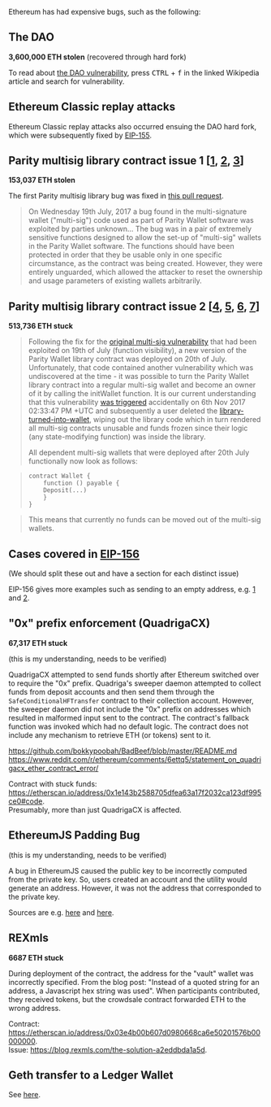 Ethereum has had expensive bugs, such as the following:

## The DAO
**3,600,000 ETH stolen** (recovered through hard fork)

To read about [the DAO vulnerability](https://en.wikipedia.org/wiki/The_DAO_(organization)), press <kbd>CTRL</kbd> + <kbd>f</kbd> in the linked Wikipedia article and search for vulnerability.

## Ethereum Classic replay attacks

Ethereum Classic replay attacks also occurred ensuing the DAO hard fork, which were subsequently fixed by [EIP-155](https://github.com/ethereum/EIPs/blob/master/EIPS/eip-155.md).

## Parity multisig library contract issue 1 [[1](https://paritytech.io/the-multi-sig-hack-a-postmortem/), [2](https://paritytech.io/security-alert/), [3](https://paritytech.io/security-update/)] 
**153,037 ETH stolen**

The first Parity multisig library bug was fixed in [this pull request](https://github.com/paritytech/parity/pull/6103/files). 

> On Wednesday 19th July, 2017 a bug found in the multi-signature wallet ("multi-sig") code used as part of Parity Wallet software was exploited by parties unknown... The bug was in a pair of extremely sensitive functions designed to allow the set-up of "multi-sig" wallets in the Parity Wallet software. The functions should have been protected in order that they be usable only in one specific circumstance, as the contract was being created. However, they were entirely unguarded, which allowed the attacker to reset the ownership and usage parameters of existing wallets arbitrarily.


## Parity multisig library contract issue 2 [[4](https://paritytech.io/security-alert-2/), [5](https://paritytech.io/parity-technologies-multi-sig-wallet-issue-update/), [6](https://paritytech.io/a-postmortem-on-the-parity-multi-sig-library-self-destruct/), [7](https://paritytech.io/on-classes-of-stuck-ether-and-potential-solutions/)]  
**513,736 ETH stuck**

> <p>Following the fix for the <a href="https://paritytech.io/blog/security-alert-high-2.html">original multi-sig vulnerability</a> that had been exploited on 19th of July (function visibility), a new version of the Parity Wallet library contract was deployed on 20th of July. Unfortunately, that code contained another vulnerability which was undiscovered at the time - it was possible to turn the Parity Wallet library contract into a regular multi-sig wallet and become an owner of it by calling the initWallet function. It is our current understanding that this vulnerability <a href="https://github.com/paritytech/parity/issues/6995">was triggered</a> accidentally on 6th Nov 2017 02:33:47 PM +UTC and subsequently a user deleted the <a href="https://etherscan.io/address/0x863df6bfa4469f3ead0be8f9f2aae51c91a907b4">library-turned-into-wallet</a>, wiping out the library code which in turn rendered all multi-sig contracts unusable and funds frozen since their logic (any state-modifying function) was inside the library.</p>
> <p>All dependent multi-sig wallets that were deployed after 20th July functionally now look as follows:</p>

>     contract Wallet {
>         function () payable {
>         Deposit(...)
>         }
>     }

> <p>This means that currently no funds can be moved out of the multi-sig wallets.</p>

## Cases covered in [EIP-156](https://github.com/ethereum/EIPs/issues/156)
(We should split these out and have a section for each distinct issue)

EIP-156 gives more examples such as sending to an empty address, e.g. [1](https://github.com/ethereum/EIPs/issues/156#issuecomment-2766829920) and [2](https://github.com/ethereum/EIPs/issues/156#issuecomment-307015852).

## "0x" prefix enforcement (QuadrigaCX)
**67,317 ETH stuck**

(this is my understanding, needs to be verified) 

QuadrigaCX attempted to send funds shortly after Ethereum switched over to require the "0x" prefix. Quadriga's sweeper daemon attempted to collect funds from deposit accounts and then send them through the `SafeConditionalHFTransfer` contract to their collection account.  However, the sweeper daemon did not include the "0x" prefix on addresses which resulted in malformed input sent to the contract.  The contract's fallback function was invoked which had no default logic.  The contract does not include any mechanism to retrieve ETH (or tokens) sent to it.

https://github.com/bokkypoobah/BadBeef/blob/master/README.md  
https://www.reddit.com/r/ethereum/comments/6ettq5/statement_on_quadrigacx_ether_contract_error/

Contract with stuck funds: https://etherscan.io/address/0x1e143b2588705dfea63a17f2032ca123df995ce0#code.  
Presumably, more than just QuadrigaCX is affected.  

## EthereumJS Padding Bug
(this is my understanding, needs to be verified)

A bug in EthereumJS caused the public key to be incorrectly computed from the private key.  So, users created an account and the utility would generate an address. However, it was not the address that corresponded to the private key.  

Sources are e.g. [here](https://forum.ethereum.org/discussion/3988/bug-in-ethereumjs-util) and [here](https://www.reddit.com/r/ethereum/comments/6chqyk/trying_to_recover_my_121_eth_from_2015_js_bug/).

## REXmls
**6687 ETH stuck**

During deployment of the contract, the address for the "vault" wallet was incorrectly specified.  From the blog post: "Instead of a quoted string for an address, a Javascript hex string was used".  When participants contributed, they received tokens, but the crowdsale contract forwarded ETH to the wrong address.

Contract: https://etherscan.io/address/0x03e4b00b607d0980668ca6e50201576b00000000.  
Issue: https://blog.rexmls.com/the-solution-a2eddbda1a5d.

## Geth transfer to a Ledger Wallet
See [here](https://github.com/ethereum/go-ethereum/issues/15639#issue-280751516).